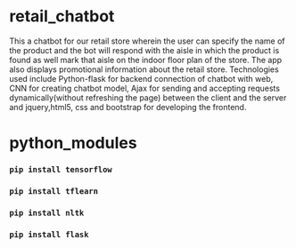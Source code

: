 # retail_chatbot
This a chatbot for our retail store wherein the user can specify the name of the product and the bot will respond with the aisle in which the product is found as well mark that aisle on the indoor floor plan of the store. The app also displays promotional information about the retail store. Technologies used include Python-flask for backend connection of chatbot with web, CNN for creating chatbot model, Ajax for sending and accepting requests dynamically(without refreshing the page) between the client and the server and jquery,html5, css and bootstrap for developing the frontend.

# python_modules

### `pip install tensorflow`
### `pip install tflearn`
### `pip install nltk`
### `pip install flask`

